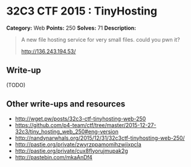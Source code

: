 # 32C3 CTF 2015 : TinyHosting

**Category:** Web
**Points:** 250
**Solves:** 71
**Description:**

> A new file hosting service for very small files. could you pwn it?
>
>
> <http://136.243.194.53/>


## Write-up

(TODO)

## Other write-ups and resources

* <http://wget.pw/posts/32c3-ctf-tinyhosting-web-250>
* <https://github.com/p4-team/ctf/tree/master/2015-12-27-32c3/tiny_hosting_web_250#eng-version>
* <http://nandynarwhals.org/2015/12/31/32c3ctf-tinyhosting-web-250/>
* <http://pastie.org/private/zwyrzppamomihzwjixpcla>
* <http://pastie.org/private/cux8flyorujmupak2g>
* <http://pastebin.com/mkaAnDf4>
